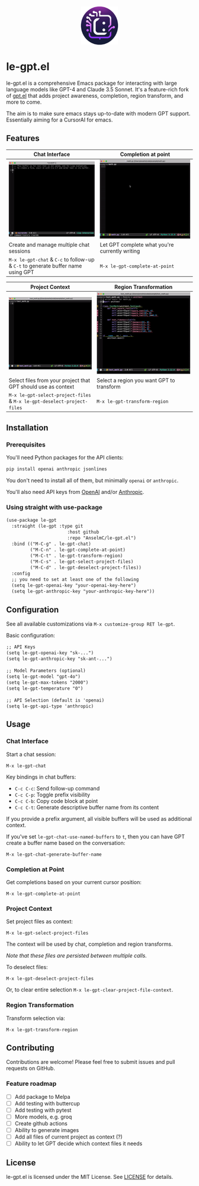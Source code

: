 <p align="center">
    <img src="resources/logo.png" width="20%" alt="weird-generated-logo"/>
</p>

# le-gpt.el

le-gpt.el is a comprehensive Emacs package for interacting with large language models like GPT-4 and Claude 3.5 Sonnet. It's a feature-rich fork of [gpt.el](https://github.com/stuhlmueller/gpt.el) that adds project awareness, completion, region transform, and more to come.

The aim is to make sure emacs stays up-to-date with modern GPT support. Essentially aiming for a CursorAI for emacs.

## Features

| Chat Interface                                                                   | Completion at point                                                        |
|----------------------------------------------------------------------------------|----------------------------------------------------------------------------|
| ![le-gpt-chat-demo](./resources/le-gpt-chat.gif)                                 | ![le-gpt-complete-at-point-demo](./resources/le-gpt-complete-at-point.gif) |
| Create and manage multiple chat sessions                                         | Let GPT complete what you're currently writing                             |
| `M-x le-gpt-chat` & `C-c` to follow-up & `C-t` to generate buffer name using GPT | `M-x le-gpt-complete-at-point`                                             |


| Project Context                                                         | Region Transformation                                             |
|-------------------------------------------------------------------------|-------------------------------------------------------------------|
| ![le-gpt-with-context-demo](./resources/le-gpt-project-context.gif)     | ![le-gpt-transform-region-demo](./resources/le-gpt-transform.gif) |
| Select files from your project that GPT should use as context           | Select a region you want GPT to transform                         |
| `M-x le-gpt-select-project-files` & `M-x le-gpt-deselect-project-files` | `M-x le-gpt-transform-region`                                     |



## Installation

### Prerequisites

You'll need Python packages for the API clients:

```bash
pip install openai anthropic jsonlines
```
You don't need to install all of them, but minimally `openai` or `anthropic`.

You'll also need API keys from [OpenAI](https://beta.openai.com/) and/or [Anthropic](https://console.anthropic.com).

### Using straight with use-package
```elisp
(use-package le-gpt
  :straight (le-gpt :type git
                       :host github
                       :repo "AnselmC/le-gpt.el")
  :bind (("M-C-g" . le-gpt-chat)
         ("M-C-n" . le-gpt-complete-at-point)
         ("M-C-t" . le-gpt-transform-region)
         ("M-C-s" . le-gpt-select-project-files)
         ("M-C-d" . le-gpt-deselect-project-files))
  :config
  ;; you need to set at least one of the following
  (setq le-gpt-openai-key "your-openai-key-here")
  (setq le-gpt-anthropic-key "your-anthropic-key-here"))
```

## Configuration

See all available customizations via `M-x customize-group RET le-gpt`.

Basic configuration:
```elisp
;; API Keys
(setq le-gpt-openai-key "sk-...")
(setq le-gpt-anthropic-key "sk-ant-...")

;; Model Parameters (optional)
(setq le-gpt-model "gpt-4o")
(setq le-gpt-max-tokens "2000")
(setq le-gpt-temperature "0")

;; API Selection (default is 'openai)
(setq le-gpt-api-type 'anthropic)
```

## Usage

### Chat Interface

Start a chat session:
```elisp
M-x le-gpt-chat
```

Key bindings in chat buffers:
- `C-c C-c`: Send follow-up command
- `C-c C-p`: Toggle prefix visibility
- `C-c C-b`: Copy code block at point
- `C-c C-t`: Generate descriptive buffer name from its content

If you provide a prefix argument, all visible buffers will be used as additional context.

If you've set `le-gpt-chat-use-named-buffers` to `t`, then you can have GPT create a buffer name based on the conversation:

``` elisp
M-x le-gpt-chat-generate-buffer-name
```

### Completion at Point

Get completions based on your current cursor position:
```elisp
M-x le-gpt-complete-at-point
```


### Project Context

Set project files as context:
```elisp
M-x le-gpt-select-project-files
```
The context will be used by chat, completion and region transforms.

*Note that these files are persisted between multiple calls.*

To deselect files:
```elisp
M-x le-gpt-deselect-project-files
```
Or, to clear entire selection `M-x le-gpt-clear-project-file-context`.


### Region Transformation

Transform selection via:
```elisp
M-x le-gpt-transform-region
```


## Contributing

Contributions are welcome! Please feel free to submit issues and pull requests on GitHub.

### Feature roadmap

 - [ ] Add package to Melpa
 - [ ] Add testing with buttercup
 - [ ] Add testing with pytest
 - [ ] More models, e.g. groq
 - [ ] Create github actions
 - [ ] Ability to generate images
 - [ ] Add all files of current project as context (?)
 - [ ] Ability to let GPT decide which context files it needs

## License

le-gpt.el is licensed under the MIT License. See [LICENSE](LICENSE) for details.
